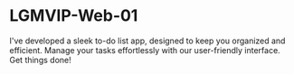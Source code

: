 # LGMVIP-Web-01
I've developed a sleek to-do list app, designed to keep you organized and efficient. Manage your tasks effortlessly with our user-friendly interface. Get things done!
